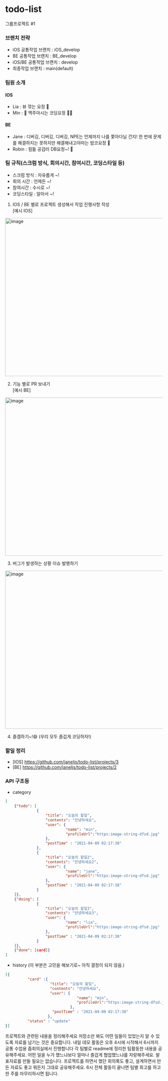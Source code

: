 # todo-list
그룹프로젝트 #1

### 브랜치 전략

* iOS 공통작업 브랜치 : iOS_develop
* BE 공통작업 브랜치 : BE_develop
* iOS/BE 공통작업 브랜치 : develop
* 최종작업 브랜치 : main(default)

### 팀원 소개

#### IOS

* Lia : 뷰 깎는 요정 🧚
* Min : 🍻 맥주마시는 코딩요정 🧚‍♂️

#### BE

* Jane : 디버깅, 디버깅, 디버깅, NPE는 언제까지 나를 쫓아다닐 건지! 한 번에 문제를 해결하지는 못하지만 해결해내고야마는 밤코요정 🧚
* Robin : 힘듦 공감러 DB요정~! 🧚


### 팀 규칙(스크럼 방식, 회의시간, 참여시간, 코딩스타일 등)

* 스크럼 방식 : 자유롭게 ~!
* 회의 시간  : 언제든 ~!
* 참여시간   : 수시로 ~!
* 코딩스타일  : 알아서 ~!

1. IOS / BE 별로 프로젝트 생성해서 작업 진행사항 작성   
[예시 IOS]
<img width="506" alt="image" src="https://user-images.githubusercontent.com/45054467/114116247-470cf700-991f-11eb-8b3e-a12f577bb16e.png">

2. 기능 별로 PR 보내기  
[예시 BE]  
<img width="506" alt="image" src="https://user-images.githubusercontent.com/45054467/114116450-b4b92300-991f-11eb-8a67-b17cbb0c18d6.png">

3. 버그가 발생하는 상황 이슈 발행하기
<img width="506" alt="image" src="https://user-images.githubusercontent.com/45054467/114117403-918f7300-9921-11eb-874f-566352ea19ef.png">

4. 즐겜하기~!😄 (우리 모두 즐겁게 코딩하자!)

### 할일 정리

* [IOS] https://github.com/janeljs/todo-list/projects/3
* [BE] https://github.com/janeljs/todo-list/projects/2


### API 구조등

* category

``` Json
[
    {"todo": [
              { 
                  "title": "오늘의 할일",
                  "contents": "안녕하세요",
                  "user": {
                           "name": "min",
                           "profileUrl":"https:image-string-dfsd.jpg"
                  },
                  "postTime" : "2021-04-09 02:17:38" 
              },
              {
                  "title": "오늘의 할일2",
                  "contents": "안녕하세요2",
                  "user": {
                           "name": "jane",
                           "profileUrl":"https:image-string-dfsd.jpg"
                  },
                  "postTime" : "2021-04-09 02:17:38" 
              }
    ]}, 
    {"doing": [
              { 
                  "title": "오늘의 할일3",
                  "contents": "안녕하세요3",
                  "user": {
                           "name": "lia",
                           "profileUrl":"https:image-string-dfsd.jpg"
                  },
                  "postTime" : "2021-04-09 02:17:38" 
              }
    ]}, 
    {"done": [card]}
]
```

* history (이 부분은 고민을 해보기로~ 아직 결정이 되지 않음.)

``` Json
[{ 
          "card" :{              
                    "title": "오늘의 할일",
                    "contents": "안녕하세요",
                    "user": {
                                "name": "min",
                                "profileUrl":"https:image-string-dfsd.jpg"
                             },
                     "postTime" : "2021-04-09 02:17:38" 
                   },
          "status" : "update"
}]  
```



프로젝트와 관련된 내용을 정리해주세요
저장소만 봐도 어떤 일들이 있었는지 알 수 있도록 자료를 남기는 것은 중요합니다. 
내일 데모 활동은 오후 4시에 시작해서 6시까지 공통 수업용 줌회의실에서 진행합니다
각 팀별로 readme에 정리한 팀활동한 내용을 공유해주세요. 어떤 일을 누가 했느냐보다 얼마나 즐겁게 협업했느냐를 자랑해주세요.
발표자료를 만들 필요는 없습니다. 프로젝트를 하면서 했던 회의록도 좋고, 설계하면서 만든 자료도 좋고 뭐든지 그대로 공유해주세요.
6시 전체 활동이 끝나면 팀별 회고를 하고 한 주를 마무리하시면 됩니다.
